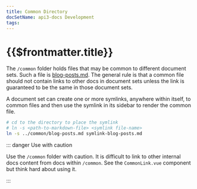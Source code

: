 ```yaml
---
title: Common Directory
docSetName: api3-docs Development
tags:
---
```


# {{$frontmatter.title}}

The `/common` folder holds files that may be common to different document sets.
Such a file is [blog-posts.md](../common/blog-posts.md). The general rule is
that a common file should not contain links to other docs in document sets
unless the link is guaranteed to be the same in those document sets.

A document set can create one or more symlinks, anywhere within itself, to
common files and then use the symlink in its sidebar to render the common file.

```bash
# cd to the directory to place the symlink
# ln -s <path-to-markdown-file> <symlink file-name>
ln -s ../common/blog-posts.md symlink-blog-posts.md
```

::: danger Use with caution

Use the `/common` folder with caution. It is difficult to link to other internal
docs content from docs within `/common`. See the `CommonLink.vue` component but
think hard about using it.

:::
